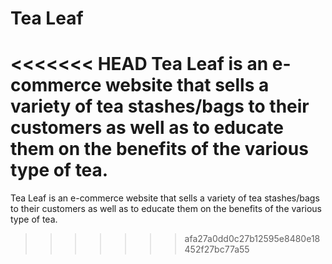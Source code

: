 # Tea Leaf
<<<<<<< HEAD
Tea Leaf is an e-commerce website that sells a variety of tea stashes/bags to their customers as well as to educate them on the benefits of the various type of tea.
=======
Tea Leaf is an e-commerce website that sells a variety of tea stashes/bags to their customers as well as to educate them on the benefits of the various type of tea.
>>>>>>> afa27a0dd0c27b12595e8480e18452f27bc77a55

